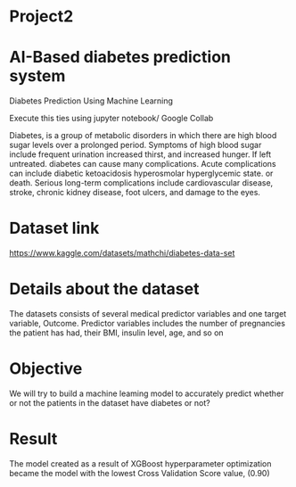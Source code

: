 # Project2
# AI-Based diabetes prediction system 
Diabetes Prediction Using Machine Learning

Execute this ties using jupyter notebook/ Google Collab

Diabetes, is a group of metabolic disorders in which there are high blood sugar levels over a prolonged period.
Symptoms of high blood sugar include frequent urination increased thirst, and increased hunger. If left untreated. diabetes can cause many complications. Acute complications can include diabetic ketoacidosis hyperosmolar hyperglycemic state. or death. Serious long-term complications include cardiovascular disease, stroke, chronic kidney disease, foot ulcers, and damage to the eyes.

# Dataset link
https://www.kaggle.com/datasets/mathchi/diabetes-data-set

# Details about the dataset

The datasets consists of several medical predictor variables and one target variable, Outcome. Predictor variables includes the number of pregnancies the patient has had, their BMI, insulin level, age, and so on

# Objective

We will try to build a machine leaming model to accurately predict whether or not the patients in the dataset have diabetes or not?

# Result

The model created as a result of XGBoost hyperparameter optimization became the model with the lowest Cross Validation Score value, (0.90)
